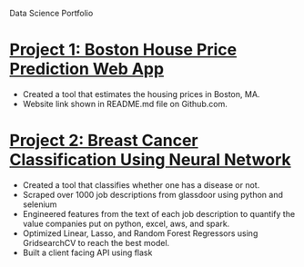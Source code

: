 Data Science Portfolio

# [Project 1: Boston House Price Prediction Web App](https://github.com/cjfinnego/boston-webapp)
* Created a tool that estimates the housing prices in Boston, MA.
* Website link shown in README.md file on Github.com.

# [Project 2: Breast Cancer Classification Using Neural Network](https://github.com/cjfinnego/Breast_Cancer_Classificaton)
* Created a tool that classifies whether one has a disease or not.
* Scraped over 1000 job descriptions from glassdoor using python and selenium
* Engineered features from the text of each job description to quantify the value companies put on python, excel, aws, and spark.
* Optimized Linear, Lasso, and Random Forest Regressors using GridsearchCV to reach the best model.
* Built a client facing API using flask
